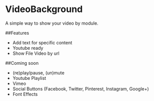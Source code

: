 # VideoBackground
A simple way to show your video by module.

##Features

- Add text for specific content
- Youtube ready
- Show File Video by url

##Coming soon

- (re)play/pause, (un)mute
- Youtube Playlist
- Vimeo
- Social Buttons (Facebook, Twitter, Pinterest, Instagram, Google+)
- Font Effects
